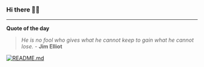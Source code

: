 ### Hi there 👋🏻


---

**Quote of the day**

> *He is no fool who gives what he cannot keep to gain what he cannot lose.* - **Jim Elliot** 

[![README.md](https://github.com/marcolovazzano/marcolovazzano/actions/workflows/readme.yml/badge.svg?branch=main)](https://github.com/marcolovazzano/marcolovazzano/actions/workflows/readme.yml)
